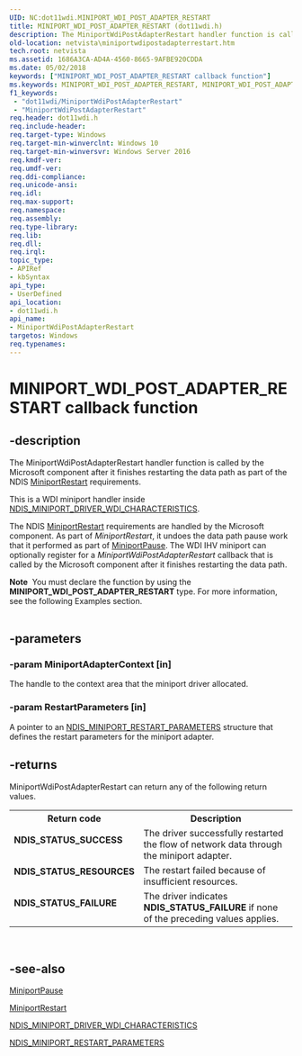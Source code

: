 ```yaml
---
UID: NC:dot11wdi.MINIPORT_WDI_POST_ADAPTER_RESTART
title: MINIPORT_WDI_POST_ADAPTER_RESTART (dot11wdi.h)
description: The MiniportWdiPostAdapterRestart handler function is called by the Microsoft component after it finishes restarting the data path as part of the NDIS MiniportRestart requirements.
old-location: netvista\miniportwdipostadapterrestart.htm
tech.root: netvista
ms.assetid: 1686A3CA-AD4A-4560-8665-9AFBE920CDDA
ms.date: 05/02/2018
keywords: ["MINIPORT_WDI_POST_ADAPTER_RESTART callback function"]
ms.keywords: MINIPORT_WDI_POST_ADAPTER_RESTART, MINIPORT_WDI_POST_ADAPTER_RESTART callback, MiniportWdiPostAdapterRestart, MiniportWdiPostAdapterRestart callback function [Network Drivers Starting with Windows Vista], dot11wdi/MiniportWdiPostAdapterRestart, netvista.miniportwdipostadapterrestart
f1_keywords:
 - "dot11wdi/MiniportWdiPostAdapterRestart"
 - "MiniportWdiPostAdapterRestart"
req.header: dot11wdi.h
req.include-header: 
req.target-type: Windows
req.target-min-winverclnt: Windows 10
req.target-min-winversvr: Windows Server 2016
req.kmdf-ver: 
req.umdf-ver: 
req.ddi-compliance: 
req.unicode-ansi: 
req.idl: 
req.max-support: 
req.namespace: 
req.assembly: 
req.type-library: 
req.lib: 
req.dll: 
req.irql: 
topic_type:
- APIRef
- kbSyntax
api_type:
- UserDefined
api_location:
- dot11wdi.h
api_name:
- MiniportWdiPostAdapterRestart
targetos: Windows
req.typenames: 
---
```


# MINIPORT_WDI_POST_ADAPTER_RESTART callback function


## -description


The MiniportWdiPostAdapterRestart handler function is called by the Microsoft component after it finishes restarting the data path as part of the NDIS <a href="https://docs.microsoft.com/windows-hardware/drivers/ddi/ndis/nc-ndis-miniport_restart">MiniportRestart</a> requirements.

This is a WDI miniport handler inside <a href="https://docs.microsoft.com/windows-hardware/drivers/ddi/dot11wdi/ns-dot11wdi-_ndis_miniport_driver_wdi_characteristics">NDIS_MINIPORT_DRIVER_WDI_CHARACTERISTICS</a>.

The NDIS <a href="https://docs.microsoft.com/windows-hardware/drivers/ddi/ndis/nc-ndis-miniport_restart">MiniportRestart</a> requirements are handled by the Microsoft component. As part of <i>MiniportRestart</i>, it undoes the data path pause work that it performed as part of <a href="https://docs.microsoft.com/windows-hardware/drivers/ddi/ndis/nc-ndis-miniport_pause">MiniportPause</a>. The WDI IHV miniport can optionally register for a <i>MiniportWdiPostAdapterRestart</i> callback that is called by the Microsoft component after it finishes restarting the data path.
<div class="alert"><b>Note</b>  You must declare the function by using the <b>MINIPORT_WDI_POST_ADAPTER_RESTART</b> type. For more
   information, see the following Examples section.</div><div> </div>

## -parameters




### -param MiniportAdapterContext [in]

The handle to the context area that the miniport driver allocated.


### -param RestartParameters [in]

A pointer to an <a href="https://docs.microsoft.com/windows-hardware/drivers/ddi/ndis/ns-ndis-_ndis_miniport_restart_parameters">NDIS_MINIPORT_RESTART_PARAMETERS</a> structure that defines the restart parameters for the miniport adapter.


## -returns



MiniportWdiPostAdapterRestart can return any of the following return values.

<table>
<tr>
<th>Return code</th>
<th>Description</th>
</tr>
<tr>
<td width="40%">
<dl>
<dt><b>NDIS_STATUS_SUCCESS</b></dt>
</dl>
</td>
<td width="60%">
The driver successfully restarted the flow of network data through the miniport adapter.

</td>
</tr>
<tr>
<td width="40%">
<dl>
<dt><b>NDIS_STATUS_RESOURCES</b></dt>
</dl>
</td>
<td width="60%">
The restart failed because of insufficient resources.

</td>
</tr>
<tr>
<td width="40%">
<dl>
<dt><b>NDIS_STATUS_FAILURE</b></dt>
</dl>
</td>
<td width="60%">
The driver indicates <b>NDIS_STATUS_FAILURE</b> if none of the preceding values applies.

</td>
</tr>
</table>
 




## -see-also




<a href="https://docs.microsoft.com/windows-hardware/drivers/ddi/ndis/nc-ndis-miniport_pause">MiniportPause</a>



<a href="https://docs.microsoft.com/windows-hardware/drivers/ddi/ndis/nc-ndis-miniport_restart">MiniportRestart</a>



<a href="https://docs.microsoft.com/windows-hardware/drivers/ddi/dot11wdi/ns-dot11wdi-_ndis_miniport_driver_wdi_characteristics">NDIS_MINIPORT_DRIVER_WDI_CHARACTERISTICS</a>



<a href="https://docs.microsoft.com/windows-hardware/drivers/ddi/ndis/ns-ndis-_ndis_miniport_restart_parameters">NDIS_MINIPORT_RESTART_PARAMETERS</a>
 

 

